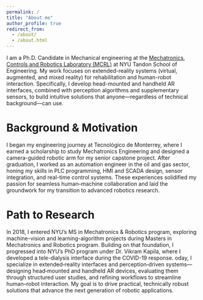 ```yaml
---
permalink: /
title: "About me"
author_profile: true
redirect_from: 
  - /about/
  - /about.html
---
```


I am a Ph.D. Candidate in Mechanical engineering at the [Mechatronics, Controls and Robotics Laboratory (MCRL)](http://mechatronics.engineering.nyu.edu/) at NYU Tandon School of Engineering. My work focuses on extended-reality systems (virtual, augmented, and mixed reality) for rehabilitation and human-robot interaction. Specifically, I develop head-mounted and handheld AR interfaces, combined with perception algorithms and supplementary sensors, to build intuitive solutions that anyone—regardless of technical background—can use.

Background & Motivation
======
I began my engineering journey at Tecnológico de Monterrey, where I earned a scholarship to study Mechatronics Engineering and designed a camera-guided robotic arm for my senior capstone project. After graduation, I worked as an automation engineer in the oil and gas sector, honing my skills in PLC programming, HMI and SCADA design, sensor integration, and real-time control systems. These experiences solidified my passion for seamless human–machine collaboration and laid the groundwork for my transition to advanced robotics research.

Path to Research
======
In 2018, I entered NYU’s MS in Mechatronics & Robotics program, exploring machine-vision and learning-algorithm projects during Masters in Mechatronics and Robotics program. Building on that foundation, I progressed into NYU’s PhD program under Dr. Vikram Kapila, where I developed a tele-dialysis interface during the COVID-19 response. oday, I specialize in extended‐reality interfaces and perception‐driven systems—designing head‐mounted and handheld AR devices, evaluating them through structured user studies, and refining workflows to streamline human–robot interaction. My goal is to drive practical, technically robust solutions that advance the next generation of robotic applications.